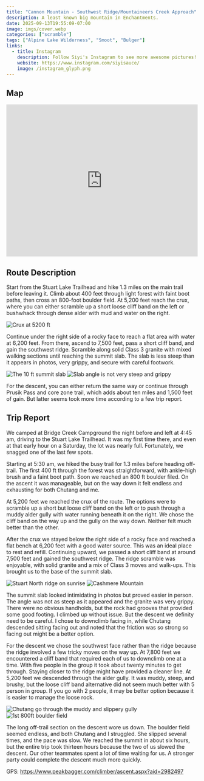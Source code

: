 ```yaml
---
title: "Cannon Mountain - Southwest Ridge/Mountaineers Creek Approach"
description: A least known big mountain in Enchantments.
date: 2025-09-13T19:55:09-07:00
image: imgs/cover.webp
categories: ["scramble"]
tags: ["Alpine Lake Wilderness", "Smoot", "Bulger"]
links:
  - title: Instagram
    description: Follow Siyi's Instagram to see more awesome pictures!
    website: https://www.instagram.com/siyisauce/
    image: /instagram_glyph.png
---
```

## Map
<iframe src="https://caltopo.com/m/NTM7GQR" width="100%" height="400px" frameBorder="0"></iframe>

## Route Description
Start from the Stuart Lake Trailhead and hike 1.3 miles on the main trail before leaving it. Climb about 400 feet through light forest with faint boot paths, then cross an 800-foot boulder field. At 5,200 feet reach the crux, where you can either scramble up a short loose cliff band on the left or bushwhack through dense alder with mud and water on the right. 

![Crux at 5200 ft](imgs/5200.webp)

Continue under the right side of a rocky face to reach a flat area with water at 6,200 feet. From there, ascend to 7,500 feet, pass a short cliff band, and gain the southwest ridge. Scramble along solid Class 3 granite with mixed walking sections until reaching the summit slab. The slab is less steep than it appears in photos, very grippy, and secure with careful footwork.

![The 10 ft summit slab](imgs/slab1.webp) ![Slab angle is not very steep and grippy](imgs/slab2.webp)

For the descent, you can either return the same way or continue through Prusik Pass and core zone trail, which adds about ten miles and 1,500 feet of gain. But latter seems took more time according to a few trip report.



## Trip Report
We camped at Bridge Creek Campground the night before and left at 4:45 am, driving to the Stuart Lake Trailhead. It was my first time there, and even at that early hour on a Saturday, the lot was nearly full. Fortunately, we snagged one of the last few spots.

Starting at 5:30 am, we hiked the busy trail for 1.3 miles before heading off-trail. The first 400 ft through the forest was straightforward, with ankle-high brush and a faint boot path. Soon we reached an 800 ft boulder filed. On the ascent it was manageable, but on the way down it felt endless and exhausting for both Chutang and me.

At 5,200 feet we reached the crux of the route. The options were to scramble up a short but loose cliff band on the left or to push through a muddy alder gully with water running beneath it on the right. We chose the cliff band on the way up and the gully on the way down. Neither felt much better than the other.

After the crux we stayed below the right side of a rocky face and reached a flat bench at 6,200 feet with a good water source. This was an ideal place to rest and refill. Continuing upward, we passed a short cliff band at around 7,500 feet and gained the southwest ridge. The ridge scramble was enjoyable, with solid granite and a mix of Class 3 moves and walk-ups. This brought us to the base of the summit slab.

![Stuart North ridge on sunrise](imgs/stuart.webp) ![Cashmere Mountain](imgs/cashmere.webp)

The summit slab looked intimidating in photos but proved easier in person. The angle was not as steep as it appeared and the granite was very grippy. There were no obvious handholds, but the rock had grooves that provided some good footing. I climbed up without issue. But the descent we definity need to be careful. I chose to downclimb facing in, while Chutang descended sitting facing out and noted that the friction was so strong so facing out might be a better option.

For the descent we chose the southwest face rather than the ridge because the ridge involved a few tricky moves on the way up. At 7,800 feet we encountered a cliff band that required each of us to downclimb one at a time. With five people in the group it took about twenty minutes to get through. Staying closer to the ridge might have provided a cleaner line. At 5,200 feet we descended through the alder gully. It was muddy, steep, and brushy, but the loose cliff band alternative did not seem much better with 5 person in group. If you go with 2 people, it may be better option because it is easier to manage the loose rock.

![Chutang go through the muddy and slippery gully](imgs/bush.webp) ![1st 800ft boulder field](imgs/blouder.webp)

The long off-trail section on the descent wore us down. The boulder field seemed endless, and both Chutang and I struggled. She slipped several times, and the pace was slow. We reached the summit in about six hours, but the entire trip took thirteen hours because the two of us slowed the descent. Our other teammates spent a lot of time waiting for us. A stronger party could complete the descent much more quickly.

GPS: https://www.peakbagger.com/climber/ascent.aspx?aid=2982497
